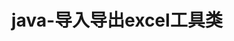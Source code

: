 ---
layout: post
title:  java-导入导出excel工具类
categories: java
description: java通用导入导出excel工具类
keywords: java, excel
---